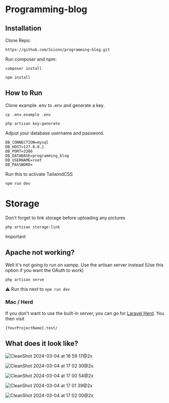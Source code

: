 # Programming-blog

## Installation

Clone Repo:
```
https://github.com/Ssionn/programming-blog.git
```

Run composer and npm:
```
composer install
```
```
npm install
```

## How to Run

Clone example .env to .env and generate a key.
```
cp .env.example .env
```
```
php artisan key:generate
```

Adjust your database username and password.
```
DB_CONNECTION=mysql
DB_HOST=127.0.0.1
DB_PORT=3306
DB_DATABASE=programming_blog
DB_USERNAME=root
DB_PASSWORD=
```

Run this to activate TailwindCSS
```
npm run dev
```

# Storage

Don't forget to link storage before uploading any pictures
```
php artisan storage:link
```

> [!important]
> ## Apache not working?
> Well it's not going to run on xampp. Use the artisan server instead (Use this option if you want the OAuth to work)
> ```
> php artisan serve
> ```
>⚠️ Run this next to ```npm run dev```

### Mac / Herd

If you don't want to use the built-in server, you can go for [Laravel Herd](https://herd.laravel.com/).
You then visit

```
{YourProjectName}.test/
```

## What does it look like?

![CleanShot 2024-03-04 at 16 59 17@2x](https://github.com/Ssionn/programming-blog/assets/90753599/4d82a023-084f-4791-8ca4-796c9ac91b4c)

![CleanShot 2024-03-04 at 17 02 30@2x](https://github.com/Ssionn/programming-blog/assets/90753599/dedc178d-d9de-4b48-9877-a66e9747058f)

![CleanShot 2024-03-04 at 17 00 54@2x](https://github.com/Ssionn/programming-blog/assets/90753599/2174bb4a-5b65-47e2-a375-977a43e46133)

![CleanShot 2024-03-04 at 17 01 39@2x](https://github.com/Ssionn/programming-blog/assets/90753599/5b64a2fc-f95b-4bec-8141-8432a5fc3252)

![CleanShot 2024-03-04 at 17 02 00@2x](https://github.com/Ssionn/programming-blog/assets/90753599/9d884b1d-43f0-4cf4-a114-ac8da4cb23e8)



